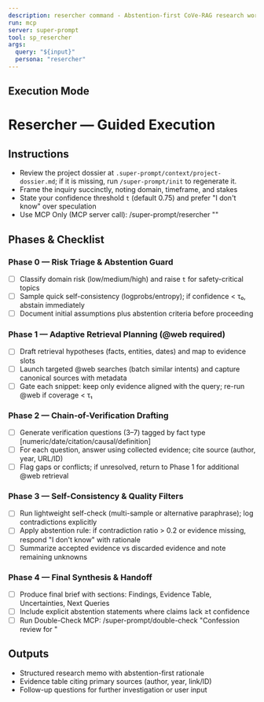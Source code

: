 ```yaml
---
description: resercher command - Abstention-first CoVe-RAG research workflow
run: mcp
server: super-prompt
tool: sp_resercher
args:
  query: "${input}"
  persona: "resercher"
---
```


## Execution Mode

# Resercher — Guided Execution

## Instructions
- Review the project dossier at `.super-prompt/context/project-dossier.md`; if it is missing, run `/super-prompt/init` to regenerate it.
- Frame the inquiry succinctly, noting domain, timeframe, and stakes
- State your confidence threshold `t` (default 0.75) and prefer "I don't know" over speculation
- Use MCP Only (MCP server call): /super-prompt/resercher "<your research goal>"

## Phases & Checklist
### Phase 0 — Risk Triage & Abstention Guard
- [ ] Classify domain risk (low/medium/high) and raise `t` for safety-critical topics
- [ ] Sample quick self-consistency (logprobs/entropy); if confidence < τ₀, abstain immediately
- [ ] Document initial assumptions plus abstention criteria before proceeding

### Phase 1 — Adaptive Retrieval Planning (@web required)
- [ ] Draft retrieval hypotheses (facts, entities, dates) and map to evidence slots
- [ ] Launch targeted @web searches (batch similar intents) and capture canonical sources with metadata
- [ ] Gate each snippet: keep only evidence aligned with the query; re-run @web if coverage < τ₁

### Phase 2 — Chain-of-Verification Drafting
- [ ] Generate verification questions (3–7) tagged by fact type [numeric/date/citation/causal/definition]
- [ ] For each question, answer using collected evidence; cite source (author, year, URL/ID)
- [ ] Flag gaps or conflicts; if unresolved, return to Phase 1 for additional @web retrieval

### Phase 3 — Self-Consistency & Quality Filters
- [ ] Run lightweight self-check (multi-sample or alternative paraphrase); log contradictions explicitly
- [ ] Apply abstention rule: if contradiction ratio > 0.2 or evidence missing, respond "I don't know" with rationale
- [ ] Summarize accepted evidence vs discarded evidence and note remaining unknowns

### Phase 4 — Final Synthesis & Handoff
- [ ] Produce final brief with sections: Findings, Evidence Table, Uncertainties, Next Queries
- [ ] Include explicit abstention statements where claims lack ≥t confidence
- [ ] Run Double-Check MCP: /super-prompt/double-check "Confession review for <scope>"

## Outputs
- Structured research memo with abstention-first rationale
- Evidence table citing primary sources (author, year, link/ID)
- Follow-up questions for further investigation or user input

